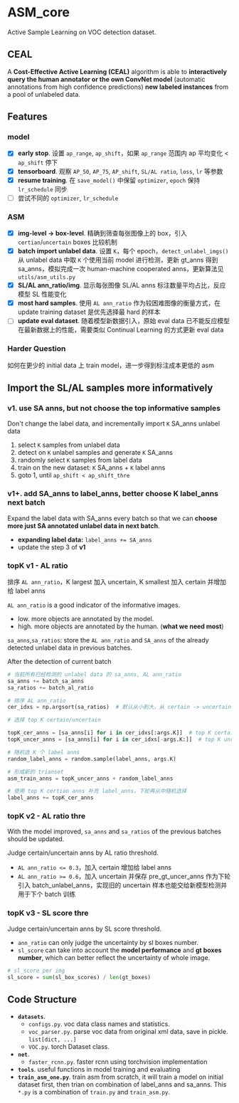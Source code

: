 # ASM_core

Active Sample Learning on VOC detection dataset.

## CEAL

A **Cost-Effective Active Learning (CEAL)** algorithm is able to **interactively query the human annotator or the own ConvNet model** (automatic annotations from high confidence predictions) **new labeled instances** from a pool of unlabeled data.

## Features

### model
- [x] **early stop**. 设置 `ap_range`, `ap_shift`，如果 `ap_range` 范围内 ap 平均变化 < `ap_shift` 停下
- [x] **tensorboard**. 观察 `AP_50`, `AP_75`, `AP_shift`, `SL/AL ratio`, `loss`, `lr` 等参数
- [x] **resume training**. 在 `save_model()` 中保留 `optimizer`, `epoch` 保持 `lr_schedule` 同步
- [ ] 尝试不同的 `optimizer`, `lr_schedule`

### ASM
- [x] **img-level -> box-level**. 精确到筛查每张图像上的 box，引入 `certian`/`uncertain` boxes 比较机制
- [x] **batch import unlabel data**. 设置 `K`，每个 epoch，`detect_unlabel_imgs()` 从 unlabel data 中取 `K` 个使用当前 model 进行检测，更新 gt_anns 得到 sa_anns，模拟完成一次 human-machine cooperated anns，更新算法见 `utils/asm_utils.py` 
- [x] **SL/AL ann_ratio/img**. 显示每张图像 SL/AL anns 标注数量平均占比，反应模型 SL 性能变化
- [x] **most hard samples**. 使用 `AL ann_ratio` 作为较困难图像的衡量方式，在 update training dataset 是优先选择最 hard 的样本 
- [ ] **update eval dataset**. 随着模型新数据引入，原始 eval data 已不能反应模型在最新数据上的性能，需要类似 Continual Learning 的方式更新 eval data

### Harder Question
如何在更少的 initial data 上 train model，进一步得到标注成本更低的 asm


## Import the SL/AL samples more informatively

### v1. use SA anns, but not choose the top informative samples

Don't change the label data, and incrementally import `K` SA_anns unlabel data

1. select `K` samples from unlabel data
2. detect on `K` unlabel samples and generate `K` SA_anns
3. randomly select `K` samples from label data
4. train on the new dataset: `K` SA_anns + `K` label anns
5. goto 1, until `ap_shift < ap_shift_thre`


### v1+. add SA_anns to label_anns, better choose K label_anns next batch

Expand the label data with SA_anns every batch so that we can **choose more just SA annotated unlabel data in next batch**. 

- **expanding label data:** `label_anns += SA_anns`
- update the step 3 of **v1**


### topK v1 - AL ratio

排序 `AL ann_ratio`，K largest 加入 uncertain, K smallest 加入 certain 并增加给 label anns

`AL ann_ratio` is a good indicator of the informative images.
- low. more objects are annotated by the model. 
- high. more objects are annotated by the human. (**what we need most**) 

`sa_anns`,`sa_ratios`: store the `AL ann_ratio` and `SA_anns` of the already detected unlabel data in previous batches.

After the detection of current batch

```py
# 当前所有已经检测的 unlabel data 的 sa_anns, AL ann_ratio
sa_anns += batch_sa_anns
sa_ratios += batch_al_ratio

# 排序 AL ann_ratio
cer_idxs = np.argsort(sa_ratios)  # 默认从小到大，从 certain -> uncertain

# 选择 top K certain/uncertain

topK_cer_anns = [sa_anns[i] for i in cer_idxs[:args.K]]  # top K certain
topK_uncer_anns = [sa_anns[i] for i in cer_idxs[-args.K:]]  # top K uncertain

# 随机选 K 个 label anns
random_label_anns = random.sample(label_anns, args.K)

# 形成新的 trianset
asm_train_anns = topK_uncer_anns + random_label_anns

# 使用 top K certian anns 补充 label_anns，下轮再从中随机选择
label_anns += topK_cer_anns
```

### topK v2 - AL ratio thre

With the model improved, `sa_anns` and `sa_ratios` of the previous batches should be updated. 

Judge certain/uncertain anns by AL ratio threshold.
- `AL ann_ratio <= 0.3`，加入 certain 增加给 label anns
- `AL ann_ratio >= 0.6`，加入 uncertain 并保存 pre_gt_uncer_anns 作为下轮引入 batch_unlabel_anns，实现旧的 uncertain 样本也能交给新模型检测并用于下个 batch 训练


### topK v3 - SL score thre

Judge certain/uncertain anns by SL score threshold.

- `ann_ratio` can only judge the uncertainty by sl boxes number. 
- `sl_score` can take into account the **model performance** and **gt boxes number**, which can better reflect the uncertainty of whole image.

```py
# sl_score per img
sl_score = sum(sl_box_scores) / len(gt_boxes)
```


## Code Structure

- **`datasets`**.
  - `configs.py`. voc data class names and statistics.
  - `voc_parser.py`. parse voc data from original xml data, save in pickle. `list[dict, ...]`
  - `VOC.py`. torch Dataset class.
- **`net`**. 
  - `faster_rcnn.py`. faster rcnn using torchvision implementation 
- **`tools`**. useful functions in model training and evaluating
- **`train_asm_one.py`**. train asm from scratch, it will train a model on initial dataset first, then trian on combination of label_anns and sa_anns. This `*.py` is a combination of `train.py` and `train_asm.py`. 



